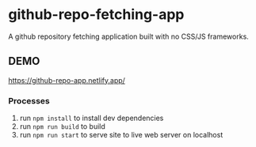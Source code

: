 # github-repo-fetching-app
A github repository fetching application built with no CSS/JS frameworks.

## DEMO
https://github-repo-app.netlify.app/

### Processes
1. run `npm install` to install dev dependencies
2. run `npm run build` to build
3. run `npm run start` to serve site to live web server on localhost


